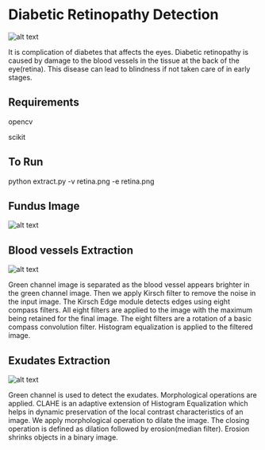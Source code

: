 # Diabetic Retinopathy Detection

![alt text](image.png)

It is complication of diabetes that affects the eyes. Diabetic retinopathy is caused by damage to the blood vessels in the tissue at the back of the eye(retina). This disease can lead to blindness if not taken care of in early stages.


## Requirements

opencv

scikit

## To Run

python extract.py -v retina.png -e retina.png

## Fundus Image

![alt text](retina.png)

## Blood vessels Extraction

![alt text](retinaVessels.png)

Green channel image is separated as the blood vessel appears brighter in the green channel image. Then we apply Kirsch filter to remove the noise in the input image. The Kirsch Edge module detects edges using eight compass filters. All eight filters are applied to the image with the maximum being retained for the final image. The eight filters are a rotation of a basic compass convolution filter. Histogram equalization is applied to the filtered image.


## Exudates Extraction

![alt text](retinaExudates.png)

Green channel is used to detect the exudates. Morphological operations are applied. CLAHE is an adaptive extension of Histogram Equalization which helps in dynamic preservation of the local contrast characteristics of an image. We apply morphological operation to dilate the image. The closing operation is defined as dilation followed by erosion(median filter). Erosion shrinks objects in a binary image.